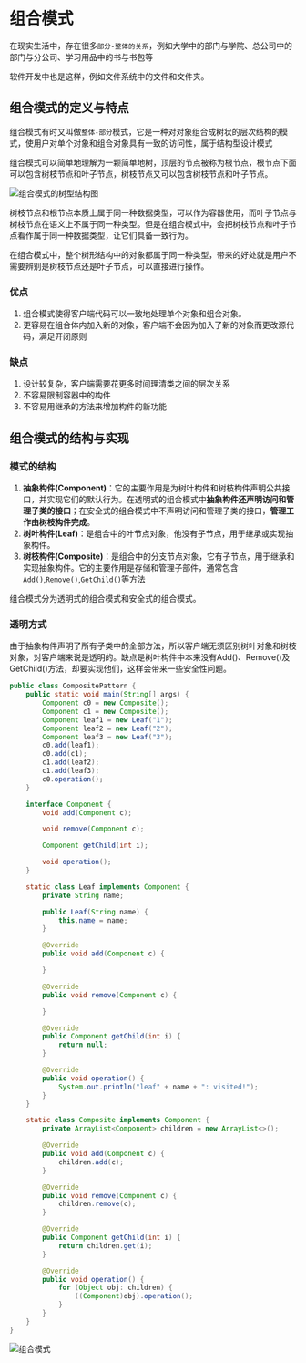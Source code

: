 # 组合模式

在现实生活中，存在很多`部分-整体的关系`，例如大学中的部门与学院、总公司中的部门与分公司、学习用品中的书与书包等

软件开发中也是这样，例如文件系统中的文件和文件夹。

## 组合模式的定义与特点

组合模式有时又叫做`整体-部分`模式，它是一种对对象组合成树状的层次结构的模式，使用户对单个对象和组合对象具有一致的访问性，属于结构型设计模式

组合模式可以简单地理解为一颗简单地树，顶层的节点被称为根节点，根节点下面可以包含树枝节点和叶子节点，树枝节点又可以包含树枝节点和叶子节点。

![组合模式的树型结构图](https://gitee.com/yovette/Images/raw/master/img/20210110165431.png)

树枝节点和根节点本质上属于同一种数据类型，可以作为容器使用，而叶子节点与树枝节点在语义上不属于同一种类型。但是在组合模式中，会把树枝节点和叶子节点看作属于同一种数据类型，让它们具备一致行为。

在组合模式中，整个树形结构中的对象都属于同一种类型，带来的好处就是用户不需要辨别是树枝节点还是叶子节点，可以直接进行操作。

### 优点

1. 组合模式使得客户端代码可以一致地处理单个对象和组合对象。
2. 更容易在组合体内加入新的对象，客户端不会因为加入了新的对象而更改源代码，满足开闭原则

### 缺点

1. 设计较复杂，客户端需要花更多时间理清类之间的层次关系
2. 不容易限制容器中的构件
3. 不容易用继承的方法来增加构件的新功能

## 组合模式的结构与实现

### 模式的结构

1. **抽象构件(Component)**：它的主要作用是为树叶构件和树枝构件声明公共接口，并实现它们的默认行为。在透明式的组合模式中**抽象构件还声明访问和管理子类的接口**；在安全式的组合模式中不声明访问和管理子类的接口，**管理工作由树枝构件完成**。
2. **树叶构件(Leaf)**：是组合中的叶节点对象，他没有子节点，用于继承或实现抽象构件。
3. **树枝构件(Composite)**：是组合中的分支节点对象，它有子节点，用于继承和实现抽象构件。它的主要作用是存储和管理子部件，通常包含`Add()`,`Remove()`,`GetChild()`等方法

组合模式分为透明式的组合模式和安全式的组合模式。

### 透明方式

由于抽象构件声明了所有子类中的全部方法，所以客户端无须区别树叶对象和树枝对象，对客户端来说是透明的。缺点是树叶构件中本来没有Add()、Remove()及GetChild()方法，却要实现他们，这样会带来一些安全性问题。

```java
public class CompositePattern {
    public static void main(String[] args) {
        Component c0 = new Composite();
        Component c1 = new Composite();
        Component leaf1 = new Leaf("1");
        Component leaf2 = new Leaf("2");
        Component leaf3 = new Leaf("3");
        c0.add(leaf1);
        c0.add(c1);
        c1.add(leaf2);
        c1.add(leaf3);
        c0.operation();
    }

    interface Component {
        void add(Component c);

        void remove(Component c);

        Component getChild(int i);

        void operation();
    }

    static class Leaf implements Component {
        private String name;

        public Leaf(String name) {
            this.name = name;
        }

        @Override
        public void add(Component c) {

        }

        @Override
        public void remove(Component c) {

        }

        @Override
        public Component getChild(int i) {
            return null;
        }

        @Override
        public void operation() {
            System.out.println("leaf" + name + ": visited!");
        }
    }

    static class Composite implements Component {
        private ArrayList<Component> children = new ArrayList<>();

        @Override
        public void add(Component c) {
            children.add(c);
        }

        @Override
        public void remove(Component c) {
            children.remove(c);
        }

        @Override
        public Component getChild(int i) {
            return children.get(i);
        }

        @Override
        public void operation() {
            for (Object obj: children) {
                ((Component)obj).operation();
            }
        }
    }
}
```

![组合模式](https://gitee.com/yovette/Images/raw/master/img/20210117123831.jpg)